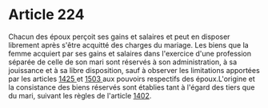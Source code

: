 # Article 224

Chacun des époux perçoit ses gains et salaires et peut en disposer librement après s'être acquitté des charges du mariage. Les biens que la femme acquiert par ses gains et salaires dans l'exercice d'une profession séparée de celle de son mari sont réservés à son administration, à sa jouissance et à sa libre disposition, sauf à observer les limitations apportées par les articles <a href='/affichCodeArticle.do?cidTexte=LEGITEXT000006070721&idArticle=LEGIARTI000006439586&dateTexte=&categorieLien=cid' title='Code civil - art. 1425 (V)'>1425 </a>et <a href='/affichCodeArticle.do?cidTexte=LEGITEXT000006070721&idArticle=LEGIARTI000006440377&dateTexte=&categorieLien=cid' title='Code civil - art. 1503 (V)'>1503 </a>aux pouvoirs respectifs des époux.L'origine et la consistance des biens réservés sont établies tant à l'égard des tiers que du mari, suivant les règles de l'article <a href='/affichCodeArticle.do?cidTexte=LEGITEXT000006070721&idArticle=LEGIARTI000006439420&dateTexte=&categorieLien=cid' title='Code civil - art. 1402 (V)'>1402</a>.